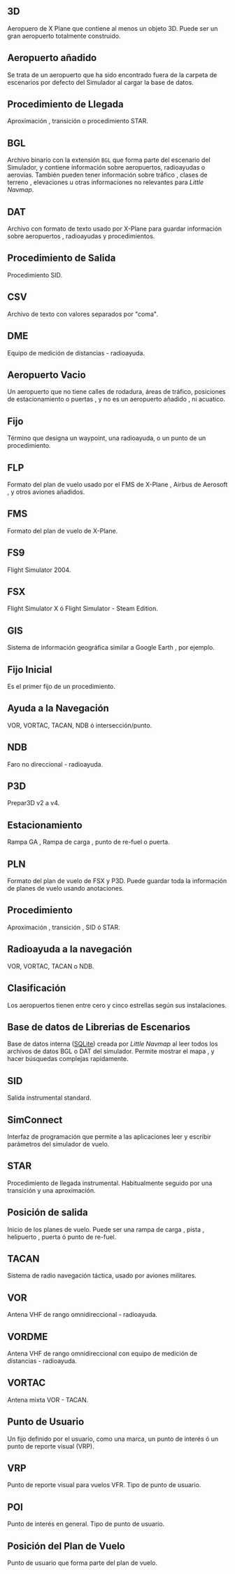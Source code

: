 ## 3D

Aeropuero de X Plane que contiene al menos un objeto 3D. Puede ser un gran aeropuerto  totalmente construido.

##  Aeropuerto añadido
Se trata de un aeropuerto que ha sido encontrado fuera de la carpeta de escenarios por defecto del Simulador al cargar la base de datos.

## Procedimiento de Llegada
Aproximación , transición o procedimiento STAR.

## BGL
Archivo binario con la extensión `BGL`  que forma parte del escenario del Simulador, y contiene información sobre  aeropuertos, radioayudas o aerovias. También pueden tener información sobre tráfico , clases de terreno , elevaciones u otras informaciones no relevantes para  _Little Navmap_.

## DAT
Archivo con formato de texto usado por X-Plane para guardar información sobre aeropuertos , radioayudas y procedimientos.

## Procedimiento de Salida
Procedimiento SID.

## CSV
Archivo de texto con valores separados por "coma".

## DME
Equipo de medición de distancias - radioayuda.

## Aeropuerto Vacio
Un aeropuerto que no tiene calles de rodadura, áreas de tráfico, posiciones de estacionamiento o puertas , y no es un aeropuerto añadido , ni acuatico.

## Fijo
Término que designa un waypoint, una radioayuda, o un punto de un procedimiento.

## FLP
Formato del plan de vuelo usado por el FMS de X-Plane , Airbus de Aerosoft , y otros aviones añadidos.

## FMS
Formato del plan de vuelo de X-Plane.

## FS9
Flight Simulator 2004.

## FSX
Flight Simulator X ó Flight Simulator - Steam Edition.

## GIS
Sistema de información geográfica similar a Google Earth , por ejemplo.

## Fijo Inicial
Es el primer fijo de un procedimiento.

## Ayuda a la Navegación
VOR, VORTAC, TACAN, NDB ó  intersección/punto. 

## NDB
Faro no direccional - radioayuda.

## P3D
Prepar3D v2 a v4.

## Estacionamiento
Rampa GA , Rampa de carga , punto de re-fuel  o puerta.

## PLN
Formato del plan de vuelo de FSX y P3D. Puede guardar toda la información de planes de vuelo usando anotaciones.

## Procedimiento
Aproximación , transición , SID ó STAR.

## Radioayuda a la navegación
VOR, VORTAC, TACAN o NDB.

## Clasificación
Los aeropuertos tienen entre cero y cinco estrellas según sus instalaciones.

## Base de datos de Librerias de Escenarios
Base de datos interna  \([SQLite](http://sqlite.org)\) creada por _Little Navmap_ al leer todos los archivos de datos BGL o DAT del simulador. Permite mostrar el mapa , y  hacer búsquedas complejas rapidamente.

## SID
Salida instrumental standard.

## SimConnect
Interfaz de programación que permite a las aplicaciones leer y escribir parámetros del simulador de vuelo.

## STAR
Procedimiento de llegada instrumental. Habitualmente seguido por una transición y una aproximación.

## Posición de salida
Inicio de  los planes de vuelo. Puede ser una rampa de carga , pista , helipuerto , puerta ó punto de re-fuel.

## TACAN
Sistema de radio navegación táctica, usado por aviones militares.

## VOR
Antena VHF de rango omnidireccional - radioayuda.

## VORDME
Antena VHF de rango omnidireccional con equipo de medición de distancias - radioayuda.

## VORTAC
Antena mixta VOR - TACAN.

## Punto de Usuario
Un fijo definido por el usuario, como una marca, un punto de interés ó un punto de reporte visual \(VRP\).

## VRP
Punto de reporte visual para vuelos VFR. Tipo de punto de usuario.

## POI
Punto de interés en general. Tipo de punto de usuario.

## Posición del Plan de Vuelo
Punto de usuario que forma parte del plan de vuelo.
